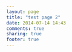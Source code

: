 ```yaml
---
layout: page
title: "test page 2"
date: 2014-07-14 14:43
comments: true
sharing: true
footer: true
---
```

